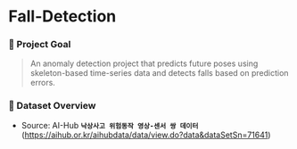 # Fall-Detection

### 🎯 Project Goal

> An anomaly detection project that predicts future poses using skeleton-based time-series data and detects falls based on prediction errors.

### 📁 Dataset Overview

- Source: AI-Hub **`낙상사고 위험동작 영상-센서 쌍 데이터`**  
  (https://aihub.or.kr/aihubdata/data/view.do?data&dataSetSn=71641) 
